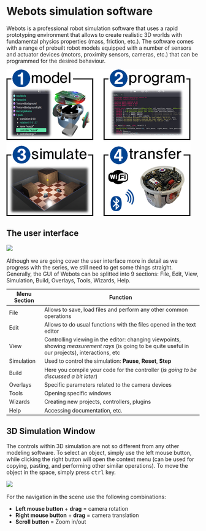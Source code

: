 # Webots simulation software

Webots is a professional robot simulation software that uses a rapid prototyping environment that allows to create realistic 3D worlds with fundamental physics properties (mass, friction, etc.). The software comes with a range of prebuilt robot models equipped with a number of sensors and actuator devices (motors, proximity sensors, cameras, etc.) that can be programmed for the desired behaviour.

<img src = "https://raw.githubusercontent.com/cyberbotics/webots/released/docs/guide/images/1234web.png">

## The user interface

<img src = "https://user-images.githubusercontent.com/73468790/109425006-e53ba200-79ee-11eb-8f4b-68325aad260b.png">

Although we are going cover the user interface more in detail as we progress with the series, we still need to get some things straight. Generally, the GUI of Webots can be splitted into 9 sections: File, Edit, View, Simulation, Build, Overlays, Tools, Wizards, Help.

| **Menu Section** | **Function** |
| --- | --- |
| File | Allows to save, load files and perform any other common operations |
| Edit | Allows to do usual functions with the files opened in the text editor |
| View | Controlling viewing in the editor: changing viewpoints, showing *measurement rays* (is going to be quite useful in our projects), interactions, etc |
| Simulation | Used to control the simulation: **Pause**, **Reset**, **Step** |
| Build | Here you compile your code for the controller (*is going to be discussed a bit later*) |
| Overlays | Specific parameters related to the camera devices |
| Tools | Opening specific windows |
| Wizards | Creating new projects, controllers, plugins |
| Help | Accessing documentation, etc. |

## 3D Simulation Window

The controls within 3D simulation are not so different from any other modeling software. To select an object, simply use the left mouse button, while clicking the right button will open the context menu (can be used for copying, pasting, and performing other similar operations). To move the object in the space, simply press <kbd>ctrl</kbd> key.

<img src = "https://user-images.githubusercontent.com/73468790/109424812-17003900-79ee-11eb-9454-c93889b0a989.png">

For the navigation in the scene use the following combinations:
- **Left mouse button** + **drag** = camera rotation
- **Right mouse button** + **drag** = camera translation
- **Scroll button** = Zoom in/out
